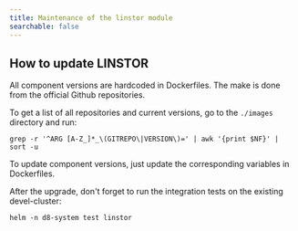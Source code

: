 ```yaml
---
title: Maintenance of the linstor module 
searchable: false
---
```


How to update LINSTOR
---------------------

All component versions are hardcoded in Dockerfiles.
The make is done from the official Github repositories.

To get a list of all repositories and current versions, go to the `./images` directory and run:

```shell
grep -r '^ARG [A-Z_]*_\(GITREPO\|VERSION\)=' | awk '{print $NF}' | sort -u
```

To update component versions, just update the corresponding variables in Dockerfiles.

After the upgrade, don't forget to run the integration tests on the existing devel-cluster:

```shell
helm -n d8-system test linstor
```

